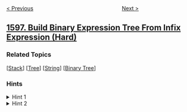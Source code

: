 <!--|This file generated by command(leetcode description); DO NOT EDIT.    |-->
<!--+----------------------------------------------------------------------+-->
<!--|@author    openset <openset.wang@gmail.com>                           |-->
<!--|@link      https://github.com/openset                                 |-->
<!--|@home      https://github.com/openset/leetcode                        |-->
<!--+----------------------------------------------------------------------+-->

[< Previous](../the-most-frequently-ordered-products-for-each-customer "The Most Frequently Ordered Products for Each Customer")
　　　　　　　　　　　　　　　　
[Next >](../crawler-log-folder "Crawler Log Folder")

## [1597. Build Binary Expression Tree From Infix Expression (Hard)](https://leetcode.com/problems/build-binary-expression-tree-from-infix-expression "根据中缀表达式构造二叉表达式树")



### Related Topics
  [[Stack](../../tag/stack/README.md)]
  [[Tree](../../tag/tree/README.md)]
  [[String](../../tag/string/README.md)]
  [[Binary Tree](../../tag/binary-tree/README.md)]

### Hints
<details>
<summary>Hint 1</summary>
Convert infix expression to postfix expression.
</details>

<details>
<summary>Hint 2</summary>
Build an expression tree from the postfix expression.
</details>
